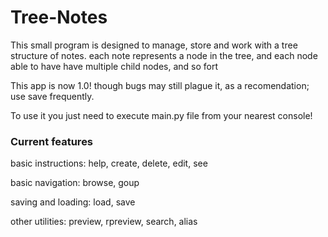 # Tree-Notes

This small program is designed to manage, store and work with a tree structure of notes.
each note represents a node in the tree, and each node able to have have multiple child nodes, and so fort

This app is now 1.0! though bugs may still plague it, as a recomendation; use save frequently.

To use it you just need to execute main.py file from your nearest console!

### Current features


basic instructions: help, create, delete, edit, see

basic navigation: browse, goup

saving and loading: load, save

other utilities: preview, rpreview, search, alias
